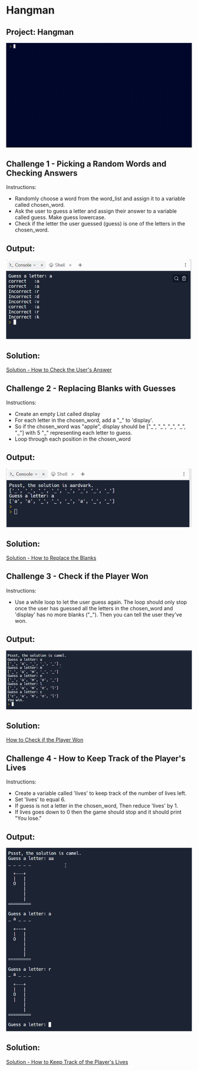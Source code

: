 # Hangman

## Project: Hangman
<img src="https://github.com/Jay-Jay23/Python-100-Days-Of-Code/blob/main/Projects/Day%207/hangman.gif" alt="hangman">


## Challenge 1 - Picking a Random Words and Checking Answers
Instructions:
<ul>
    <li>Randomly choose a word from the word_list and assign it to a variable called chosen_word.</li>
    <li>Ask the user to guess a letter and assign their answer to a variable called guess. Make guess lowercase.</li>
    <li>Check if the letter the user guessed (guess) is one of the letters in the chosen_word.</li>
</ul>
 
## Output:
<img src="https://github.com/Jay-Jay23/Python-100-Days-Of-Code/blob/main/Projects/Day%207/Logs/challeng%201.1.png" alt="challenge1">

## Solution:
<a href="https://github.com/Jay-Jay23/Python-100-Days-Of-Code/blob/main/Projects/Day%207/Logs/challenge%201.py">Solution - How to Check the User's Answer</a>


## Challenge 2 - Replacing Blanks with Guesses
Instructions:
<ul>
<li> Create an empty List called display</li>
<li>For each letter in the chosen_word, add a "_" to 'display'.</li>
<li>So if the chosen_word was "apple", display should be ["_", "_", "_", "_", "_"] with 5 "_" representing each letter to guess.</li>
<li>Loop through each position in the chosen_word</li>
</ul>
 
## Output:
<img src="https://github.com/Jay-Jay23/Python-100-Days-Of-Code/blob/main/Projects/Day%207/Logs/challeng%202.1.png" alt="exercise2">

## Solution:
<a href="https://github.com/Jay-Jay23/Python-100-Days-Of-Code/blob/main/Projects/Day%207/Logs/challenge%202.py">Solution - How to Replace the Blanks</a>

## Challenge 3 - Check if the Player Won
Instructions:
<ul>
<li> Use a while loop to let the user guess again. The loop should only stop once the user has guessed all the letters in the chosen_word and 'display' has no more blanks ("_"). Then you can tell the user they've won.</li>
</ul>
 
## Output:
<img src="https://github.com/Jay-Jay23/Python-100-Days-Of-Code/blob/main/Projects/Day%207/Logs/challeng%203.1.png" alt="exercise3">

## Solution:
<a href="https://github.com/Jay-Jay23/Python-100-Days-Of-Code/blob/main/Projects/Day%207/Logs/challenge%203.py">How to Check if the Player Won</a>

## Challenge 4 - How to Keep Track of the Player's Lives
Instructions:
<ul>
    <li> Create a variable called 'lives' to keep track of the number of lives left.</li>
    <li>Set 'lives' to equal 6.</li>
    <li>If guess is not a letter in the chosen_word, Then reduce 'lives' by 1.</li> 
    <li>If lives goes down to 0 then the game should stop and it should print "You lose."</li>
</ul>
 
## Output:
<img src="https://github.com/Jay-Jay23/Python-100-Days-Of-Code/blob/main/Projects/Day%207/Logs/challeng%204.1.png" alt="exercise4">

## Solution:
<a href="https://github.com/Jay-Jay23/Python-100-Days-Of-Code/blob/main/Projects/Day%207/Logs/challenge%204.py">Solution - How to Keep Track of the Player's Lives</a>


